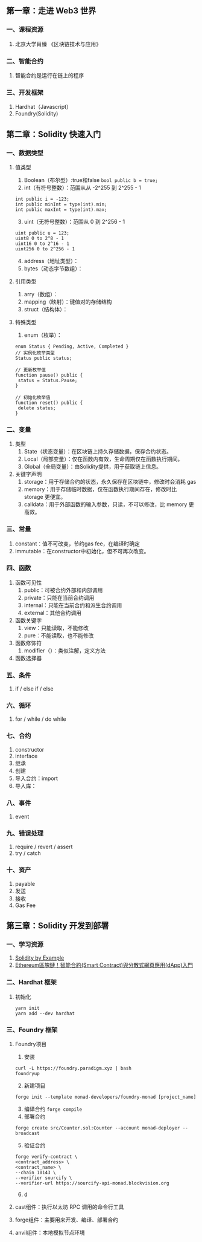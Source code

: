 ## 第一章：走进 Web3 世界

### 一、课程资源
1. 北京大学肖臻 《区块链技术与应用》

### 二、智能合约
1. 智能合约是运行在链上的程序

### 三、开发框架
1. Hardhat（Javascript）
2. Foundry(Solidity)


## 第二章：Solidity 快速入门

### 一、数据类型
1. 值类型
   1. Boolean（布尔型）:true和false
    ` bool public b = true; `
   2. int（有符号整数）：范围从从 -2^255 到 2^255 - 1  
   
    ```
    int public i = -123;
    int public minInt = type(int).min;
    int public maxInt = type(int).max;
    ```

   3. uint（无符号整数）：范围从 0 到 2^256 - 1   
   
    ```
    uint public u = 123;
    uint8 0 to 2^8 - 1
    uint16 0 to 2^16 - 1
    uint256 0 to 2^256 - 1
    ```

   4. address（地址类型）：
   5. bytes（动态字节数组）：
2. 引用类型
   1. arry（数组）：
   2. mapping（映射）：键值对的存储结构
   3. struct（结构体）：
3. 特殊类型
   1. enum（枚举）：
   
    ```
    enum Status { Pending, Active, Completed } 
    // 实例化枚举类型
    Status public status;

    // 更新枚举值
    function pause() public {
     status = Status.Pause;
    }

    // 初始化枚举值
    function reset() public {
     delete status;
    }
    ```

### 二、变量
1. 类型
   1. State（状态变量）：在区块链上持久存储数据，保存合约状态。
   2. Local（局部变量）：仅在函数内有效，生命周期仅在函数执行期间。
   3. Global（全局变量）：由Solidity提供，用于获取链上信息。
2. 关键字声明
   1. storage：用于存储合约的状态，永久保存在区块链中，修改时会消耗 gas
   2. memory：用于存储临时数据，仅在函数执行期间存在，修改时比 storage 更便宜。
   3. calldata：用于外部函数的输入参数，只读，不可以修改，比 memory 更高效。

### 三、常量
1. constant：值不可改变，节约gas fee，在编译时确定
2. immutable：在constructor中初始化，但不可再次改变。

### 四、函数
1. 函数可见性
   1. public：可被合约外部和内部调用
   2. private：只能在当前合约调用
   3. internal：只能在当前合约和派生合约调用
   4. external：其他合约调用
2. 函数关键字
   1. view：只能读取，不能修改
   2. pure：不能读取，也不能修改
3. 函数修饰符
   1. modifier（）：类似注解，定义方法
4. 函数选择器

### 五、条件
1. if / else if / else

### 六、循环
1. for / while / do while 


### 七、合约
1. constructor
2. interface
3. 继承
4. 创建
5. 导入合约：import
6. 导入库：

### 八、事件
1. event

### 九、错误处理
1. require / revert / assert 
2. try / catch 

### 十、资产
1. payable
2. 发送
3. 接收
4. Gas Fee


## 第三章：Solidity 开发到部署

### 一、学习资源  
1. [Solidity by Example](https://solidity-by-example.org/)
2. [Ethereum區塊鏈！智能合約(Smart Contract)與分散式網頁應用(dApp)入門](https://gasolin.idv.tw/learndapp/)

### 二、Hardhat 框架
1. 初始化
   
   ```
   yarn init
   yarn add --dev hardhat
   ```

### 三、Foundry 框架
1. Foundry项目
   1. 安装
    ```
    curl -L https://foundry.paradigm.xyz | bash  
    foundryup
    ```
   2. 新建项目
    ```
    forge init --template monad-developers/foundry-monad [project_name]
    ```
   3. 编译合约
    ` forge compile `
   4. 部署合约
    ```
    forge create src/Counter.sol:Counter --account monad-deployer --broadcast
    ```
   5. 验证合约
    ```
    forge verify-contract \
    <contract_address> \
    <contract_name> \
    --chain 10143 \
    --verifier sourcify \
    --verifier-url https://sourcify-api-monad.blockvision.org
    ```
   6. d 


2. cast组件：执行以太坊 RPC 调用的命令行工具
3. forge组件：主要用来开发、编译、部署合约
4. anvil组件：本地模拟节点环境